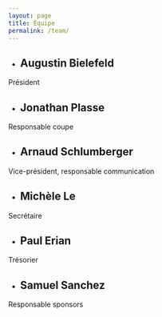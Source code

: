 ```yaml
---
layout: page
title: Équipe
permalink: /team/
---
```



- ## Augustin Bielefeld
Président

- ## Jonathan Plasse
Responsable coupe

- ## Arnaud Schlumberger
Vice-président, responsable communication

- ## Michèle Le
Secrétaire

- ## Paul Erian
Trésorier

- ## Samuel Sanchez
Responsable sponsors
